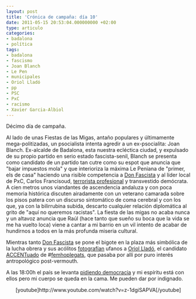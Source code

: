 ```yaml
---
layout: post
title: 'Crónica de campaña: día 10'
date: 2011-05-15 20:53:04.000000000 +02:00
type: articulo
categories:
- badalona
- política
tags:
- badalona
- fascismo
- Joan Blanch
- Le Pen
- municipales
- Oriol Lladó
- pp
- PSC
- PxC
- racismo
- Xavier Garcia-Albiol
---
```

<p><!-- p.p1 {margin: 0.0px 0.0px 0.0px 0.0px; line-height: 14.0px; font: 11.0px 'Lucida Grande'} p.p2 {margin: 0.0px 0.0px 0.0px 0.0px; line-height: 14.0px; font: 11.0px 'Lucida Grande'; min-height: 13.0px} -->Décimo día de campaña.</p>
<p>Al lado de unas Fiestas de las Migas, antaño populares y últimamente mega-politizadas, un psocialista intenta agredir a un ex-psocialita: Joan Blanch. Ex-alcalde de Badalona, esta nuestra ecléctica ciudad, y expulsado de su propio partido en serio estado fascista-senil, Blanch se presenta como candidato de un partido tan cutre como su espot que anuncia que "bajar impuestos mola" y que interioriza la máxima Le Peniana de "primer, els de casa" haciendo una risible competencia a <a href="http://albertolumbreras.com/2011/02/albiol/">Don Fascista</a> y al líder local de PxC, Carlos Francisoud, <a href="http://glamboy69.wordpress.com/2011/05/05/pxc-presenta-a-un-terrorista-confes-de-cap-de-llista-per-badalona/">terrorista profesional</a> y transvestido demócrata. A cien metros unos viandantes de ascendencia andaluza y con poca memoria histórica discuten airadamente con un veterano camarada sobre los pisos patera con un discurso sintomático de coma cerebral y con los que, ya con la bilirrubina subida, descarto cualquier relación diplomática al grito de "aquí no queremos racistas". La fiesta de las migas no acaba nunca y un altavoz anuncia que Raúl (hace tanto que sueño su boca que la vida se me ha vuelto loca) viene a cantar a mi barrio en un vil intento de acabar de hundirnos a todos en la más profunda miseria cultural.</p>
<p>Mientras tanto <a href="http://albertolumbreras.com/2011/02/albiol/">Don Fascista</a> se pone el bigote en la plaza más simbólica de la lucha obrera y sus acólitos <a href="http://yfrog.com/h20g11j">fotografían</a> ufanos a <a href="http://www.oriolllado.com/">Oriol Lladó</a>, el candidato <a href="http://www.accentbadalona.cat/">ACCENTuado</a> de #<a href="http://www.femhoplegats.cat/">femhoplegats</a>, que pasaba por allí por puro interés antropológico post-vermouth.</p>
<p>A las 18:00h el país se levanta <a href="http://democraciarealya.es/">pidiendo democracia</a> y mi espíritu está con ellos pero mi cuerpo se queda en la cama. Me pueden dar por indignado.</p>
<p style="text-align: center;">[youtube]http://www.youtube.com/watch?v=z-1dgiSAPVA[/youtube]</p>
